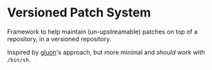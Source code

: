 # Versioned Patch System

Framework to help maintain (un-upstreamable) patches on top of a repository, in a versioned repository.

Inspired by [gluon](https://github.com/freifunk-gluon/gluon)'s approach, but more minimal and *should* work with `/bin/sh`.
